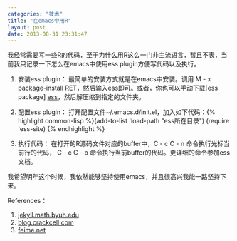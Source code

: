```yaml
--- 
categories: "技术"
title: "在emacs中用R"
layout: post
date: 2013-08-31 23:31:47
---
```


我经常需要写一些R的代码，至于为什么用R这么一门非主流语言，暂且不表，当前我只记录一下怎么在emacs中使用ess plugin方便写代码以及执行。

1. 安装ess plugin：
   最简单的安装方式就是在emacs中安装。调用 M - x package-install RET，然后输入ess即可。或者，你也可以手动下载[ess package] [ess]，然后解压缩到指定的文件夹。

2. 配置ess plugin：
   打开配置文件~/.emacs.d/init.el，加入如下代码：{% highlight common-lisp %}(add-to-list 'load-path "ess所在目录")
   (require 'ess-site) {% endhighlight %}

3. 执行代码：
   在打开的R源码文件对应的buffer中，C - c C - n 命令执行光标当前行的代码，
   C - c C - b 命令执行当前buffer的代码。更详细的命令参加ess文档。

我希望明年这个时候，我依然能够坚持使用emacs，并且很高兴我能一路坚持下来。

References：  

1. [jekyll.math.byuh.edu](http://jekyll.math.byuh.edu/other/howto/R/RE.shtml)
2. [blog.crackcell.com](http://blog.crackcell.com/posts/2012/04/03/setup_emacs_for_r.html)
3. [feime.net](http://www.feime.net/2011/emacs%E4%B8%8B%E4%BD%BF%E7%94%A8r%E7%9A%84%E5%88%A9%E5%99%A8/)

[ess]: http://ess.r-project.org/index.php?Section=download "ess package"
